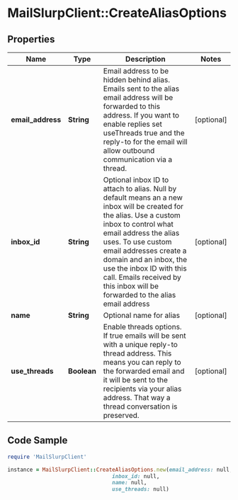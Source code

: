 # MailSlurpClient::CreateAliasOptions

## Properties

Name | Type | Description | Notes
------------ | ------------- | ------------- | -------------
**email_address** | **String** | Email address to be hidden behind alias. Emails sent to the alias email address will be forwarded to this address. If you want to enable replies set useThreads true and the reply-to for the email will allow outbound communication via a thread. | [optional] 
**inbox_id** | **String** | Optional inbox ID to attach to alias. Null by default means an a new inbox will be created for the alias. Use a custom inbox to control what email address the alias uses. To use custom email addresses create a domain and an inbox, the use the inbox ID with this call. Emails received by this inbox will be forwarded to the alias email address | [optional] 
**name** | **String** | Optional name for alias | [optional] 
**use_threads** | **Boolean** | Enable threads options. If true emails will be sent with a unique reply-to thread address. This means you can reply to the forwarded email and it will be sent to the recipients via your alias address. That way a thread conversation is preserved. | [optional] 

## Code Sample

```ruby
require 'MailSlurpClient'

instance = MailSlurpClient::CreateAliasOptions.new(email_address: null,
                                 inbox_id: null,
                                 name: null,
                                 use_threads: null)
```


